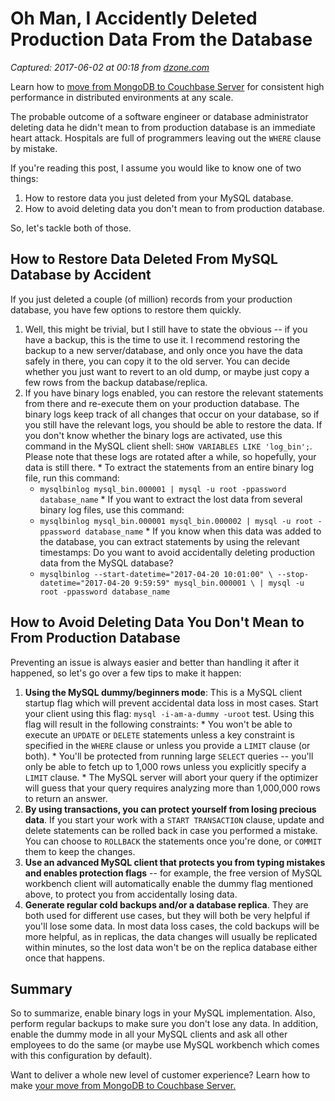 # Oh Man, I Accidently Deleted Production Data From the Database

_Captured: 2017-06-02 at 00:18 from [dzone.com](https://dzone.com/articles/oh-man-i-accidently-deleted-production-data-from-t?edition=304112&utm_source=Daily%20Digest&utm_medium=email&utm_campaign=dd%202017-06-01)_

Learn how to [move from MongoDB to Couchbase Server](https://dzone.com/go?i=206124&u=https%3A%2F%2Fservedby.flashtalking.com%2Fclick%2F8%2F76151%3B2454368%3B369307%3B211%3B0%2F%3Fft_width%3D1%26ft_height%3D1%26url%3D14283402) for consistent high performance in distributed environments at any scale.

The probable outcome of a software engineer or database administrator deleting data he didn't mean to from production database is an immediate heart attack. Hospitals are full of programmers leaving out the `WHERE` clause by mistake.

If you're reading this post, I assume you would like to know one of two things:

  1. How to restore data you just deleted from your MySQL database.
  2. How to avoid deleting data you don't mean to from production database.

So, let's tackle both of those.

## How to Restore Data Deleted From MySQL Database by Accident

If you just deleted a couple (of million) records from your production database, you have few options to restore them quickly.

  1. Well, this might be trivial, but I still have to state the obvious -- if you have a backup, this is the time to use it. I recommend restoring the backup to a new server/database, and only once you have the data safely in there, you can copy it to the old server. You can decide whether you just want to revert to an old dump, or maybe just copy a few rows from the backup database/replica.
  2. If you have binary logs enabled, you can restore the relevant statements from there and re-execute them on your production database. The binary logs keep track of all changes that occur on your database, so if you still have the relevant logs, you should be able to restore the data. If you don't know whether the binary logs are activated, use this command in the MySQL client shell: `SHOW VARIABLES LIKE 'log_bin';`_._ Please note that these logs are rotated after a while, so hopefully, your data is still there. 
    * To extract the statements from an entire binary log file, run this command: 
      * `mysqlbinlog mysql_bin.000001 | mysql -u root -ppassword database_name`
    * If you want to extract the lost data from several binary log files, use this command: 
      * `mysqlbinlog mysql_bin.000001 mysql_bin.000002 | mysql -u root -ppassword database_name`
    * If you know when this data was added to the database, you can extract statements by using the relevant timestamps: Do you want to avoid accidentally deleting production data from the MySQL database? 
      * `mysqlbinlog --start-datetime="2017-04-20 10:01:00" \ --stop-datetime="2017-04-20 9:59:59" mysql_bin.000001 \ | mysql -u root -ppassword database_name`

## How to Avoid Deleting Data You Don't Mean to From Production Database

Preventing an issue is always easier and better than handling it after it happened, so let's go over a few tips to make it happen:

  1. **Using the MySQL dummy/beginners mode**: This is a MySQL client startup flag which will prevent accidental data loss in most cases. Start your client using this flag: `mysql -i-am-a-dummy -uroot` test. Using this flag will result in the following constraints: 
    * You won't be able to execute an `UPDATE` or `DELETE` statements unless a key constraint is specified in the `WHERE` clause or unless you provide a `LIMIT` clause (or both).
    * You'll be protected from running large `SELECT` queries -- you'll only be able to fetch up to 1,000 rows unless you explicitly specify a `LIMIT` clause.
    * The MySQL server will abort your query if the optimizer will guess that your query requires analyzing more than 1,000,000 rows to return an answer.
  2. **By using transactions, you can protect yourself from losing precious data**. If you start your work with a `START TRANSACTION` clause, update and delete statements can be rolled back in case you performed a mistake. You can choose to `ROLLBACK` the statements once you're done, or `COMMIT` them to keep the changes.
  3. **Use an advanced MySQL client that protects you from typing mistakes and enables protection flags** -- for example, the free version of MySQL workbench client will automatically enable the dummy flag mentioned above, to protect you from accidentally losing data.
  4. **Generate regular cold backups and/or a database replica**. They are both used for different use cases, but they will both be very helpful if you'll lose some data. In most data loss cases, the cold backups will be more helpful, as in replicas, the data changes will usually be replicated within minutes, so the lost data won't be on the replica database either once that happens.

## Summary

So to summarize, enable binary logs in your MySQL implementation. Also, perform regular backups to make sure you don't lose any data. In addition, enable the dummy mode in all your MySQL clients and ask all other employees to do the same (or maybe use MySQL workbench which comes with this configuration by default).

Want to deliver a whole new level of customer experience? Learn how to make [your move from MongoDB to Couchbase Server](https://dzone.com/go?i=206125&u=https%3A%2F%2Fservedby.flashtalking.com%2Fclick%2F8%2F76151%3B2454369%3B369307%3B211%3B0%2F%3Fft_width%3D1%26ft_height%3D1%26url%3D14283403)[.](https://dzone.com/go?i=206125&u=https%3A%2F%2Fservedby.flashtalking.com%2Fclick%2F8%2F76151%3B2454369%3B369307%3B211%3B0%2F%3Fft_width%3D1%26ft_height%3D1%26url%3D14283403)

